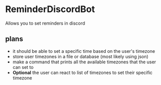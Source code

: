 # ReminderDiscordBot

Allows you to set reminders in discord

## plans
- it should be able to set a specific time based on the user's timezone
- store user timezones in a file or database (most likely using json)
- make a command that prints all the available timezones that the user can set to
- **Optional** the user can react to list of timezones to set their specific timezone 
